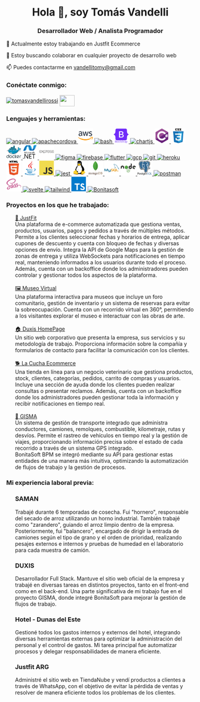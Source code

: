 <h1 align="center">Hola 👋, soy Tomás Vandelli</h1> <h3 align="center">Desarrollador Web / Analista Programador</h3>
🔭 Actualmente estoy trabajando en Justfit Ecommerce

👯 Estoy buscando colaborar en cualquier proyecto de desarrollo web

📫 Puedes contactarme en vandellitomy@gmail.com

<h3 align="left">Conéctate conmigo:</h3> <p align="left"> <a href="https://linkedin.com/in/tomasvandellirossi" target="blank"><img align="center" src="https://raw.githubusercontent.com/rahuldkjain/github-profile-readme-generator/master/src/images/icons/Social/linked-in-alt.svg" alt="tomasvandellirossi" height="30" width="40" /></a> <a href="https://wa.link/25nes9" target="blank"><img align="center" src="https://raw.githubusercontent.com/rahuldkjain/github-profile-readme-generator/master/src/images/icons/Social/whatsapp.svg" height="30" width="40" /></a> </p> <h3 align="left">Lenguajes y herramientas:</h3> <p align="left"> <a href="https://angular.io" target="_blank" rel="noreferrer"> <img src="https://angular.io/assets/images/logos/angular/angular.svg" alt="angular" width="40" height="40"/> </a> <a href="https://cordova.apache.org/" target="_blank" rel="noreferrer"> <img src="https://www.vectorlogo.zone/logos/apache_cordova/apache_cordova-icon.svg" alt="apachecordova" width="40" height="40"/> </a> <a href="https://aws.amazon.com" target="_blank" rel="noreferrer"> <img src="https://raw.githubusercontent.com/devicons/devicon/master/icons/amazonwebservices/amazonwebservices-original-wordmark.svg" alt="aws" width="40" height="40"/> </a> <a href="https://www.gnu.org/software/bash/" target="_blank" rel="noreferrer"> <img src="https://www.vectorlogo.zone/logos/gnu_bash/gnu_bash-icon.svg" alt="bash" width="40" height="40"/> </a> <a href="https://getbootstrap.com" target="_blank" rel="noreferrer"> <img src="https://raw.githubusercontent.com/devicons/devicon/master/icons/bootstrap/bootstrap-plain-wordmark.svg" alt="bootstrap" width="40" height="40"/> </a> <a href="https://www.chartjs.org" target="_blank" rel="noreferrer"> <img src="https://www.chartjs.org/media/logo-title.svg" alt="chartjs" width="40" height="40"/> </a> <a href="https://www.w3schools.com/cs/" target="_blank" rel="noreferrer"> <img src="https://raw.githubusercontent.com/devicons/devicon/master/icons/csharp/csharp-original.svg" alt="csharp" width="40" height="40"/> </a> <a href="https://www.w3schools.com/css/" target="_blank" rel="noreferrer"> <img src="https://raw.githubusercontent.com/devicons/devicon/master/icons/css3/css3-original-wordmark.svg" alt="css3" width="40" height="40"/> </a> <a href="https://www.docker.com/" target="_blank" rel="noreferrer"> <img src="https://raw.githubusercontent.com/devicons/devicon/master/icons/docker/docker-original-wordmark.svg" alt="docker" width="40" height="40"/> </a> <a href="https://dotnet.microsoft.com/" target="_blank" rel="noreferrer"> <img src="https://raw.githubusercontent.com/devicons/devicon/master/icons/dot-net/dot-net-original-wordmark.svg" alt="dotnet" width="40" height="40"/> </a> <a href="https://expressjs.com" target="_blank" rel="noreferrer"> <img src="https://raw.githubusercontent.com/devicons/devicon/master/icons/express/express-original-wordmark.svg" alt="express" width="40" height="40"/> </a> <a href="https://www.figma.com/" target="_blank" rel="noreferrer"> <img src="https://www.vectorlogo.zone/logos/figma/figma-icon.svg" alt="figma" width="40" height="40"/> </a> <a href="https://firebase.google.com/" target="_blank" rel="noreferrer"> <img src="https://www.vectorlogo.zone/logos/firebase/firebase-icon.svg" alt="firebase" width="40" height="40"/> </a> <a href="https://flutter.dev" target="_blank" rel="noreferrer"> <img src="https://www.vectorlogo.zone/logos/flutterio/flutterio-icon.svg" alt="flutter" width="40" height="40"/> </a> <a href="https://cloud.google.com" target="_blank" rel="noreferrer"> <img src="https://www.vectorlogo.zone/logos/google_cloud/google_cloud-icon.svg" alt="gcp" width="40" height="40"/> </a> <a href="https://git-scm.com/" target="_blank" rel="noreferrer"> <img src="https://www.vectorlogo.zone/logos/git-scm/git-scm-icon.svg" alt="git" width="40" height="40"/> </a> <a href="https://heroku.com" target="_blank" rel="noreferrer"> <img src="https://www.vectorlogo.zone/logos/heroku/heroku-icon.svg" alt="heroku" width="40" height="40"/> </a> <a href="https://www.w3.org/html/" target="_blank" rel="noreferrer"> <img src="https://raw.githubusercontent.com/devicons/devicon/master/icons/html5/html5-original-wordmark.svg" alt="html5" width="40" height="40"/> </a> <a href="https://www.java.com" target="_blank" rel="noreferrer"> <img src="https://raw.githubusercontent.com/devicons/devicon/master/icons/java/java-original.svg" alt="java" width="40" height="40"/> </a> <a href="https://developer.mozilla.org/en-US/docs/Web/JavaScript" target="_blank" rel="noreferrer"> <img src="https://raw.githubusercontent.com/devicons/devicon/master/icons/javascript/javascript-original.svg" alt="javascript" width="40" height="40"/> </a> <a href="https://jestjs.io" target="_blank" rel="noreferrer"> <img src="https://www.vectorlogo.zone/logos/jestjsio/jestjsio-icon.svg" alt="jest" width="40" height="40"/> </a> <a href="https://www.linux.org/" target="_blank" rel="noreferrer"> <img src="https://raw.githubusercontent.com/devicons/devicon/master/icons/linux/linux-original.svg" alt="linux" width="40" height="40"/> </a> <a href="https://www.mongodb.com/" target="_blank" rel="noreferrer"> <img src="https://raw.githubusercontent.com/devicons/devicon/master/icons/mongodb/mongodb-original-wordmark.svg" alt="mongodb" width="40" height="40"/> </a> <a href="https://www.mysql.com/" target="_blank" rel="noreferrer"> <img src="https://raw.githubusercontent.com/devicons/devicon/master/icons/mysql/mysql-original-wordmark.svg" alt="mysql" width="40" height="40"/> </a> <a href="https://nodejs.org" target="_blank" rel="noreferrer"> <img src="https://raw.githubusercontent.com/devicons/devicon/master/icons/nodejs/nodejs-original-wordmark.svg" alt="nodejs" width="40" height="40"/> </a> <a href="https://www.postgresql.org" target="_blank" rel="noreferrer"> <img src="https://raw.githubusercontent.com/devicons/devicon/master/icons/postgresql/postgresql-original-wordmark.svg" alt="postgresql" width="40" height="40"/> </a><a href="https://postman.com" target="_blank" rel="noreferrer"> <img src="https://www.vectorlogo.zone/logos/getpostman/getpostman-icon.svg" alt="postman" width="40" height="40"/> </a> <a href="https://sass-lang.com" target="_blank" rel="noreferrer"> <img src="https://raw.githubusercontent.com/devicons/devicon/master/icons/sass/sass-original.svg" alt="sass" width="40" height="40"/> </a> <a href="https://svelte.dev" target="_blank" rel="noreferrer"> <img src="https://upload.wikimedia.org/wikipedia/commons/1/1b/Svelte_Logo.svg" alt="svelte" width="40" height="40"/> </a> <a href="https://tailwindcss.com/" target="_blank" rel="noreferrer"> <img src="https://www.vectorlogo.zone/logos/tailwindcss/tailwindcss-icon.svg" alt="tailwind" width="40" height="40"/> </a> <a href="https://www.typescriptlang.org/" target="_blank" rel="noreferrer"> <img src="https://raw.githubusercontent.com/devicons/devicon/master/icons/typescript/typescript-original.svg" alt="typescript" width="40" height="40"/> </a>
</a> <a href="https://www.bonitasoft.com/" target="_blank" rel="noreferrer">
  <img src="https://cdn3.bonitasoft.com/sites/default/files/Bonitasoft_Logo_Bulle.svg" alt="Bonitasoft" width="40" height="40"/>
</a> </p>

<h3 align="left">Proyectos en los que he trabajado:</h3>

<ol style="list-style-type: none;">
 <li>
<a href="https://www.justfit.uy/">🍫️️ JustFit</a>
    <span style="display:block">Una plataforma de e-commerce automatizada que gestiona ventas, productos, usuarios, pagos y pedidos a través de múltiples métodos. Permite a los clientes seleccionar fechas y horarios de entrega, aplicar cupones de descuento y cuenta con bloqueo de fechas y diversas opciones de envío. Integra la API de Google Maps para la gestión de zonas de entrega y utiliza WebSockets para notificaciones en tiempo real, manteniendo informados a los usuarios durante todo el proceso. Además, cuenta con un backoffice donde los administradores pueden controlar y gestionar todos los aspectos de la plataforma.</span>
  </li>
  <br>
  
  <li>
  <a href="https://mdelhombre.web.app/inicio">🖼️️ Museo Virtual</a>
    <span style="display:block">Una plataforma interactiva para museos que incluye un foro comunitario, gestión de inventario y un sistema de reservas para evitar la sobreocupación. Cuenta con un recorrido virtual en 360°, permitiendo a los visitantes explorar el museo e interactuar con las obras de arte.</span>
  </li><br>

  <li>
    <a href="https://duxis.tech/">🏠️️ Duxis HomePage</a>
    <span style="display:block">Un sitio web corporativo que presenta la empresa, sus servicios y su metodología de trabajo. Proporciona información sobre la compañía y formularios de contacto para facilitar la comunicación con los clientes.</span>
  </li>
  <br>
  
  <li>
    <a href="https://lacucha.com.uy/home">🐕️️ La Cucha Ecommerce</a>
      <span style="display:block">Una tienda en línea para un negocio veterinario que gestiona productos, stock, clientes, categorías, pedidos, carrito de compras y usuarios. Incluye una sección de ayuda donde los clientes pueden realizar consultas o presentar reclamos. Además, cuenta con un backoffice donde los administradores pueden gestionar toda la información y recibir notificaciones en tiempo real.</span>
  </li><br>
  
  <li>
    <a href="">🚛 GISMA</a>
      <span style="display:block">Un sistema de gestión de transporte integrado que administra conductores, camiones, remolques, combustible, kilometraje, rutas y desvíos. Permite el rastreo de vehículos en tiempo real y la gestión de viajes, proporcionando información precisa sobre el estado de cada recorrido a través de un sistema GPS integrado.<br> BonitaSoft BPM se integró mediante su API para gestionar estas entidades de una manera más intuitiva, optimizando la automatización de flujos de trabajo y la gestión de procesos.</span>
  </li>
</ol>

<h3 align="left">Mi experiencia laboral previa:</h3>

<ol style="list-style-type: none;">
 <li>
    <h3>SAMAN</h3>
    <span style="display:block">Trabajé durante 6 temporadas de cosecha. Fui "hornero", responsable del secado de arroz utilizando un horno industrial. También trabajé como "zarandero", guiando el arroz limpio dentro de la empresa. Posteriormente, fui "balancero", encargado de dirigir la entrada de camiones según el tipo de grano y el orden de prioridad, realizando pesajes externos e internos y pruebas de humedad en el laboratorio para cada muestra de camión.</span>
  </li>
  <li>
    <h3>DUXIS</h3>
    <span style="display:block">Desarrollador Full Stack. Mantuve el sitio web oficial de la empresa y trabajé en diversas tareas en distintos proyectos, tanto en el front-end como en el back-end. Una parte significativa de mi trabajo fue en el proyecto GISMA, donde integré BonitaSoft para mejorar la gestión de flujos de trabajo.</span>
  </li>
  <li>
    <h3>Hotel - Dunas del Este</h3>
    <span style="display:block">Gestioné todos los gastos internos y externos del hotel, integrando diversas herramientas externas para optimizar la administración del personal y el control de gastos. Mi tarea principal fue automatizar procesos y delegar responsabilidades de manera eficiente.</span>
  <li>
    <h3>Justfit ARG</h3>
    <span style="display:block">Administré el sitio web en TiendaNube y vendí productos a clientes a través de WhatsApp, con el objetivo de evitar la pérdida de ventas y resolver de manera eficiente todos los problemas de los clientes.</span>
  </li>
</ol>

